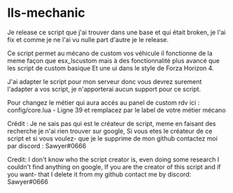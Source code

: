 # lls-mechanic

Je release ce script que j'ai trouver dans une base et qui était broken, je l'ai fix et comme je ne l'ai vu nulle part d'autre je le release.

Ce script permet au mécano de custom vos véhicule il fonctionne de la meme façon que esx_lscustom mais à des fonctionnalité plus avancé que les script de custom basique
Et une ui dans le style de Forza Horizon 4.

J'ai adapter le script pour mon serveur donc vous devrez surement l'adapter a vos script, je n'apporterai aucun support pour ce script.


Pour changez le métier qui aura accés au panel de custom rdv ici : config/core.lua     - Ligne 39 et remplacez par le label de votre métier mécano









Crédit : Je ne sais pas qui est le créateur de script, meme en faisant des recherche je n'ai rien trouver sur google, Si vous etes le créateur de ce script et si vous voulez-
que je le supprime de mon github contactez moi par discord : Sawyer#0666


Credit: I don't know who the script creator is, even doing some research I couldn't find anything on google, If you are the creator of this script and if you want-
that I delete it from my github contact me by discord: Sawyer#0666

